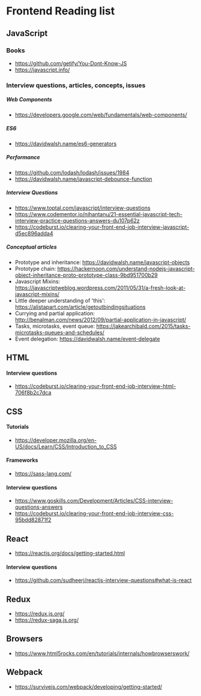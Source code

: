# Frontend Reading list

## JavaScript
### Books
  * https://github.com/getify/You-Dont-Know-JS
  * https://javascript.info/
### Interview questions, articles, concepts, issues
##### Web Components
  * https://developers.google.com/web/fundamentals/web-components/
##### ES6
  * https://davidwalsh.name/es6-generators
##### Performance
  * https://github.com/lodash/lodash/issues/1984
  * https://davidwalsh.name/javascript-debounce-function
##### Interview Questions
  * https://www.toptal.com/javascript/interview-questions
  * https://www.codementor.io/nihantanu/21-essential-javascript-tech-interview-practice-questions-answers-du107p62z
  * https://codeburst.io/clearing-your-front-end-job-interview-javascript-d5ec896adda4
##### Conceptual articles
  * Prototype and inheritance: https://davidwalsh.name/javascript-objects
  * Prototype chain: https://hackernoon.com/understand-nodejs-javascript-object-inheritance-proto-prototype-class-9bd951700b29
  * Javascript Mixins: https://javascriptweblog.wordpress.com/2011/05/31/a-fresh-look-at-javascript-mixins/
  * Little deeper understanding of 'this': https://alistapart.com/article/getoutbindingsituations
  * Currying and partial application: http://benalman.com/news/2012/09/partial-application-in-javascript/
  * Tasks, microtasks, event queue: https://jakearchibald.com/2015/tasks-microtasks-queues-and-schedules/
  * Event delegation: https://davidwalsh.name/event-delegate
## HTML
#### Interview questions
  * https://codeburst.io/clearing-your-front-end-job-interview-html-706f8b2c7dca
## CSS
#### Tutorials
  * https://developer.mozilla.org/en-US/docs/Learn/CSS/Introduction_to_CSS
#### Frameworks
  * https://sass-lang.com/
#### Interview questions
  * https://www.goskills.com/Development/Articles/CSS-interview-questions-answers
  * https://codeburst.io/clearing-your-front-end-job-interview-css-95bdd82871f2
## React
  * https://reactjs.org/docs/getting-started.html
#### Interview questions
  * https://github.com/sudheerj/reactjs-interview-questions#what-is-react
## Redux
  * https://redux.js.org/
  * https://redux-saga.js.org/
## Browsers
  * https://www.html5rocks.com/en/tutorials/internals/howbrowserswork/
## Webpack
  * https://survivejs.com/webpack/developing/getting-started/
